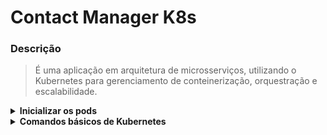 # Contact Manager K8s

### Descrição
> É uma aplicação em arquitetura de microsserviços, utilizando o Kubernetes para gerenciamento de conteinerização, orquestração e escalabilidade.

<details>
  <summary><strong>Inicializar os pods</strong></summary>

  ### Criar o volume
  ```
  kubectl apply -f .\volumes
  ```
  
  ### Criar o Banco de Dados
  ```
  kubectl apply -f .\mssql\secret.yaml
  kubectl apply -f .\mssql
  ```
  
  ### Criar o RabbitMQ
  ```
  kubectl apply -f .\rabbitmq\secret.yaml
  kubectl apply -f .\rabbitmq
  ```
  
  ### Criar os Microserviços
  ```
  kubectl apply -f .\api-gateway\services\create-contact
  kubectl apply -f .\api-gateway\services\delete-contact
  kubectl apply -f .\api-gateway\services\update-contact
  kubectl apply -f .\api-gateway\services\persistence-contact
  ```
  
  ### Criar a API Gateway
  ```
  kubectl apply -f .\api-gateway
  ```
</details>

<details>
  <summary><strong>Comandos básicos de Kubernetes</strong></summary>

  ### Visualizar
  ```
  kubectl get secrets

  kubectl get pv,pvc

  kubectl get pods,deployment,svc
  
  kubectl get deployment,svc -l app=contact-api
  
  kubectl describe deployment/api-gateway
  
  kubectl logs pods/contact-persistence-9b887cd7d-htr5r --tail=50
  ```
  
  ### Interação
  ```
  kubectl apply -f deployment.yaml
  
  kubectl delete deployment/api-gateway
  
  kubectl delete deployment,svc -l app=contact-api

  kubectl delete configmaps --all
  
  # Editar sem rebuildar a imagem
  kubectl edit configmap api-gateway-config
  
  kubectl rollout restart deployment api-gateway
  ```
</details>
